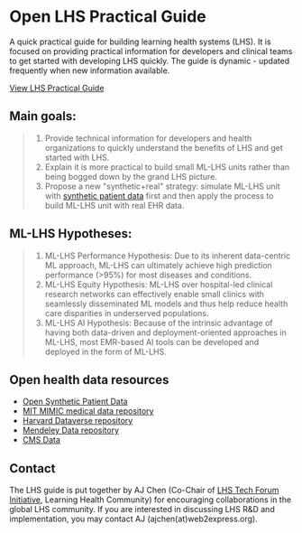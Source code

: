 # Open LHS Practical Guide
A quick practical guide for building learning health systems (LHS). It is focused on providing practical information for developers and clinical teams to get started with developing LHS quickly. The guide is dynamic - updated frequently when new information available. 

[View LHS Practical Guide](https://lhs-open.github.io/lhs-guide/)

## Main goals:

>1.	Provide technical information for developers and health organizations to quickly understand the benefits of LHS and get started with LHS.
>2. Explain it is more practical to build small ML-LHS units rather than being bogged down by the grand LHS picture.
>3. Propose a new "synthetic+real" strategy: simulate ML-LHS unit with [synthetic patient data](https://github.com/lhs-open/synthetic-data) first and then apply the process to build ML-LHS unit with real EHR data.

## ML-LHS Hypotheses:

>1. ML-LHS Performance Hypothesis: Due to its inherent data-centric ML approach, ML-LHS can ultimately achieve high prediction performance (>95%) for most diseases and conditions. 
>2. ML-LHS Equity Hypothesis: ML-LHS over hospital-led clinical research networks can effectively enable small clinics with seamlessly disseminated ML models and thus help reduce health care disparities in underserved populations.
>3. ML-LHS AI Hypothesis: Because of the intrinsic advantage of having both data-driven and deployment-oriented approaches in ML-LHS, most EMR-based AI tools can be developed and deployed in the form of ML-LHS. 

## Open health data resources

- [Open Synthetic Patient Data](https://github.com/lhs-open/synthetic-data)
- [MIT MIMIC medical data repository](https://mimic.mit.edu/)
- [Harvard Dataverse repository](https://dataverse.harvard.edu/)
- [Mendeley Data repository](https://data.mendeley.com/)
- [CMS Data](https://data.cms.gov/)

## Contact

The LHS guide is put together by AJ Chen (Co-Chair of [LHS Tech Forum Initiative](https://www.learninghealth.org/2020-lhs-technology-forum), Learning Health Community) for encouraging collaborations in the global LHS community. 
If you are interested in discussing LHS R&D and implementation, you may contact AJ (ajchen(at)web2express.org).  
